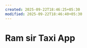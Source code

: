 ```yaml
---
created: 2025-09-22T18:46:25+05:30
modified: 2025-09-22T18:46:40+05:30
---
```


# Ram sir Taxi App

